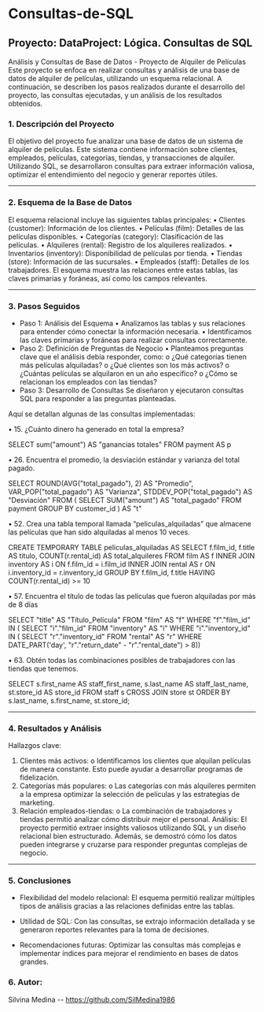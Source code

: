 # Consultas-de-SQL
## Proyecto: DataProject: Lógica. Consultas de SQL

Análisis y Consultas de Base de Datos - Proyecto de Alquiler de Películas
Este proyecto se enfoca en realizar consultas y análisis de una base de datos de alquiler de películas, utilizando un esquema relacional. A continuación, se describen los pasos realizados durante el desarrollo del proyecto, las consultas ejecutadas, y un análisis de los resultados obtenidos.

### 1. Descripción del Proyecto
El objetivo del proyecto fue analizar una base de datos de un sistema de alquiler de películas. Este sistema contiene información sobre clientes, empleados, películas, categorías, tiendas, y transacciones de alquiler. Utilizando SQL, se desarrollaron consultas para extraer información valiosa, optimizar el entendimiento del negocio y generar reportes útiles.
________________________________________
### 2. Esquema de la Base de Datos
El esquema relacional incluye las siguientes tablas principales:
•	Clientes (customer): Información de los clientes.
•	Películas (film): Detalles de las películas disponibles.
•	Categorías (category): Clasificación de las películas.
•	Alquileres (rental): Registro de los alquileres realizados.
•	Inventarios (inventory): Disponibilidad de películas por tienda.
•	Tiendas (store): Información de las sucursales.
•	Empleados (staff): Detalles de los trabajadores.
El esquema muestra las relaciones entre estas tablas, las claves primarias y foráneas, así como los campos relevantes.
________________________________________
### 3. Pasos Seguidos

* Paso 1: Análisis del Esquema
•	Analizamos las tablas y sus relaciones para entender cómo conectar la información necesaria.
•	Identificamos las claves primarias y foráneas para realizar consultas correctamente.
* Paso 2: Definición de Preguntas de Negocio
•	Planteamos preguntas clave que el análisis debía responder, como:
o	¿Qué categorías tienen más películas alquiladas?
o	¿Qué clientes son los más activos?
o	¿Cuántas películas se alquilaron en un año específico?
o	¿Cómo se relacionan los empleados con las tiendas?
* Paso 3: Desarrollo de Consultas
Se diseñaron y ejecutaron consultas SQL para responder a las preguntas planteadas. 


Aquí se detallan algunas de las consultas implementadas:


•	15. ¿Cuánto dinero ha generado en total la empresa?

SELECT sum("amount") AS "ganancias totales"
FROM payment AS p 


•	26. Encuentra el promedio, la desviación estándar y varianza del total pagado.

SELECT 
    ROUND(AVG("total_pagado"), 2) AS "Promedio",
    VAR_POP("total_pagado") AS "Varianza",
    STDDEV_POP("total_pagado") AS "Desviación"
FROM (
    SELECT 
        SUM("amount") AS "total_pagado"
    FROM payment
    GROUP BY customer_id ) AS "t"

•	52. Crea una tabla temporal llamada “peliculas_alquiladas” que almacene las películas que han sido alquiladas al menos 10 veces.

CREATE TEMPORARY TABLE peliculas_alquiladas AS
SELECT 
    f.film_id,
    f.title AS titulo,
    COUNT(r.rental_id) AS total_alquileres
FROM film AS f
INNER JOIN inventory AS i
ON f.film_id = i.film_id
INNER JOIN rental AS r
ON i.inventory_id = r.inventory_id
GROUP BY f.film_id, f.title
HAVING COUNT(r.rental_id) >= 10

•	57. Encuentra el título de todas las películas que fueron alquiladas por más de 8 días

SELECT "title" AS "Título_Película"
FROM "film" AS "f"
WHERE "f"."film_id" IN (
     SELECT "i"."film_id"
     FROM "inventory" AS "i"
     WHERE "i"."inventory_id" IN (
          SELECT "r"."inventory_id"
          FROM "rental" AS "r"
          WHERE DATE_PART('day', "r"."return_date" - "r"."rental_date") > 8))

•	63. Obtén todas las combinaciones posibles de trabajadores con las tiendas que tenemos.

SELECT 
    s.first_name AS staff_first_name,
    s.last_name AS staff_last_name,
    st.store_id AS store_id
FROM 
    staff s
CROSS JOIN 
    store st
ORDER BY 
    s.last_name, s.first_name, st.store_id;


________________________________________
### 4. Resultados y Análisis
 Hallazgos clave:
1.	Clientes más activos:
o	Identificamos los clientes que alquilan películas de manera constante. Esto puede ayudar a desarrollar programas de fidelización.
2.	Categorías más populares:
o	Las categorías con más alquileres permiten a la empresa optimizar la selección de películas y las estrategias de marketing.
3.	Relación empleados-tiendas:
o	La combinación de trabajadores y tiendas permitió analizar cómo distribuir mejor el personal.
Análisis:
El proyecto permitió extraer insights valiosos utilizando SQL y un diseño relacional bien estructurado. Además, se demostró cómo los datos pueden integrarse y cruzarse para responder preguntas complejas de negocio.
________________________________________
### 5. Conclusiones

* Flexibilidad del modelo relacional: El esquema permitió realizar múltiples tipos de análisis gracias a las relaciones definidas entre las tablas.

* Utilidad de SQL: Con las consultas, se extrajo información detallada y se generaron reportes relevantes para la toma de decisiones.
 
* Recomendaciones futuras: Optimizar las consultas más complejas e implementar índices para mejorar el rendimiento en bases de datos grandes.

### 6. Autor: 
Silvina Medina -- https://github.com/SilMedina1986  
